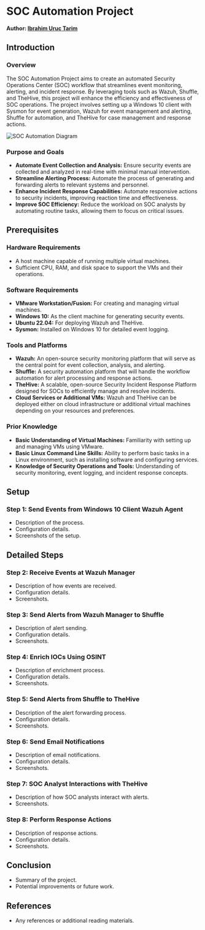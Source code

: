 # SOC Automation Project

**Author: [Ibrahim Uruc Tarim](https://github.com/uruc)**

## Introduction

### Overview
The SOC Automation Project aims to create an automated Security Operations Center (SOC) workflow that streamlines event monitoring, alerting, and incident response. By leveraging tools such as Wazuh, Shuffle, and TheHive, this project will enhance the efficiency and effectiveness of SOC operations. The project involves setting up a Windows 10 client with Sysmon for event generation, Wazuh for event management and alerting, Shuffle for automation, and TheHive for case management and response actions.

![SOC Automation Diagram](https://github.com/uruc/SOC-Automation-Project/blob/main/SOC_Automation_Diagram.png)

### Purpose and Goals
- **Automate Event Collection and Analysis:** Ensure security events are collected and analyzed in real-time with minimal manual intervention.
- **Streamline Alerting Process:** Automate the process of generating and forwarding alerts to relevant systems and personnel.
- **Enhance Incident Response Capabilities:** Automate responsive actions to security incidents, improving reaction time and effectiveness.
- **Improve SOC Efficiency:** Reduce the workload on SOC analysts by automating routine tasks, allowing them to focus on critical issues.

## Prerequisites

### Hardware Requirements
- A host machine capable of running multiple virtual machines.
- Sufficient CPU, RAM, and disk space to support the VMs and their operations.

### Software Requirements
- **VMware Workstation/Fusion:** For creating and managing virtual machines.
- **Windows 10:** As the client machine for generating security events.
- **Ubuntu 22.04:** For deploying Wazuh and TheHive.
- **Sysmon:** Installed on Windows 10 for detailed event logging.

### Tools and Platforms
- **Wazuh:** An open-source security monitoring platform that will serve as the central point for event collection, analysis, and alerting.
- **Shuffle:** A security automation platform that will handle the workflow automation for alert processing and response actions.
- **TheHive:** A scalable, open-source Security Incident Response Platform designed for SOCs to efficiently manage and resolve incidents.
- **Cloud Services or Additional VMs:** Wazuh and TheHive can be deployed either on cloud infrastructure or additional virtual machines depending on your resources and preferences.

### Prior Knowledge
- **Basic Understanding of Virtual Machines:** Familiarity with setting up and managing VMs using VMware.
- **Basic Linux Command Line Skills:** Ability to perform basic tasks in a Linux environment, such as installing software and configuring services.
- **Knowledge of Security Operations and Tools:** Understanding of security monitoring, event logging, and incident response concepts.

## Setup

### Step 1: Send Events from Windows 10 Client Wazuh Agent
- Description of the process.
- Configuration details.
- Screenshots of the setup.

## Detailed Steps

### Step 2: Receive Events at Wazuh Manager
- Description of how events are received.
- Configuration details.
- Screenshots.

### Step 3: Send Alerts from Wazuh Manager to Shuffle
- Description of alert sending.
- Configuration details.
- Screenshots.

### Step 4: Enrich IOCs Using OSINT
- Description of enrichment process.
- Configuration details.
- Screenshots.

### Step 5: Send Alerts from Shuffle to TheHive
- Description of the alert forwarding process.
- Configuration details.
- Screenshots.

### Step 6: Send Email Notifications
- Description of email notifications.
- Configuration details.
- Screenshots.

### Step 7: SOC Analyst Interactions with TheHive
- Description of how SOC analysts interact with alerts.
- Screenshots.

### Step 8: Perform Response Actions
- Description of response actions.
- Configuration details.
- Screenshots.

## Conclusion
- Summary of the project.
- Potential improvements or future work.

## References
- Any references or additional reading materials.
